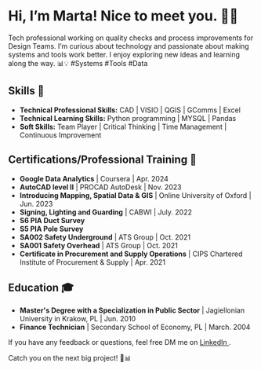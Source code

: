 # Hi, I’m Marta! Nice to meet you. 👩‍💻

Tech professional working on quality checks and process improvements for Design Teams. I’m curious about technology and passionate about making systems and tools work better. I enjoy exploring new ideas and learning along the way. 📊💡 #Systems #Tools #Data

## Skills 💼
- **Technical Professional Skills:** CAD | VISIO | QGIS | GComms | Excel 
- **Technical Learning Skills:** Python programming | MYSQL | Pandas 
- **Soft Skills:**  Team Player | Critical Thinking | Time Management | Continuous Improvement

## Certifications/Professional Training  📜
- **Google Data Analytics** | Coursera | Apr. 2024
- **AutoCAD level II** | PROCAD AutoDesk | Nov. 2023
- **Introducing Mapping, Spatial Data & GIS** | Online University of Oxford | Jun. 2023
- **Signing, Lighting and Guarding** | CABWI | July. 2022
- **S6 PIA Duct Survey**
- **S5 PIA Pole Survey**
- **SA002 Safety Underground** | ATS Group | Oct. 2021
- **SA001 Safety Overhead** | ATS Group | Oct. 2021
- **Certificate in Procurement and Supply Operations** | CIPS Chartered Institute of Procurement & Supply | Apr. 2021

## Education 🎓
- **Master's Degree with a Specialization in Public Sector** | Jagiellonian University in Krakow, PL | Jun. 2010
- **Finance Technician** | Secondary School of Economy, PL | March. 2004

If you have any feedback or questions, feel free DM me on [LinkedIn ](https://www.linkedin.com/in/marta-drag-a110b5167).

Catch you on the next big project! 🚀📊
